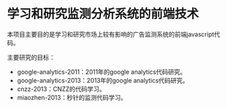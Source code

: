 # 学习和研究监测分析系统的前端技术 #

本项目主要目的是学习和研究市场上较有影响的广告监测系统的前端javascript代码。

主要研究的目标：

- google-analytics-2011：2011年的google analytics代码研究。
- google-analytics-2013：2013年的google analytics代码研究。
- cnzz-2013：CNZZ的代码学习。
- miaozhen-2013：秒针的监测代码学习。
